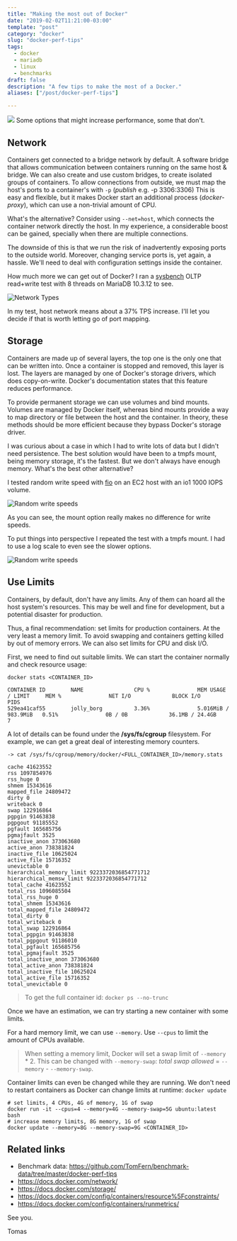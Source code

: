 ```yaml
---
title: "Making the most out of Docker"
date: "2019-02-02T11:21:00-03:00"
template: "post"
category: "docker"
slug: "docker-perf-tips"
tags: 
  - docker
  - mariadb
  - linux
  - benchmarks
draft: false
description: "A few tips to make the most of a Docker."
aliases: ["/post/docker-perf-tips"]

---
```

![](/images/docker.jpg)
Some options that might increase performance, some that don't.


## Network 

Containers get connected to a bridge network by default.
A software bridge that allows communication between containers running on the same host & bridge.
We can also create and use custom bridges, to create isolated groups of containers.
To allow connections from outside, we must map the host's ports to a container's with `-p` (_publish_ e.g. -p 3306:3306)
This is easy and flexible, but it makes Docker start an additional process (_docker-proxy_), which can use a non-trivial amount of CPU.

What's the alternative? Consider using `--net=host`, which connects the container network directly the host.
In my experience, a considerable boost can be gained, specially when there are multiple connections.

The downside of this is that we run the risk of inadvertently exposing ports to the outside world.
Moreover, changing service ports is, yet again, a hassle.
We'll need to deal with configuration settings inside the container.

How much more we can get out of Docker?
I ran a [sysbench](./sysbench-guide-2) OLTP read+write test with 8 threads on MariaDB 10.3.12 to see.

![Network Types](/media/plots/docker-perf-tips/oltp_rw.png)

In my test, host network means about a 37% TPS increase. I'll let you decide if that is worth letting go of port mapping.


## Storage

Containers are made up of several layers, the top one is the only one that can be written into.
Once a container is stopped and removed, this layer is lost.
The layers are managed by one of Docker's storage drivers, which does copy-on-write.
Docker's documentation states that this feature reduces performance.

To provide permanent storage we can use volumes and bind mounts.
Volumes are managed by Docker itself, whereas bind mounts provide a way to map directory or file between the host and the container.
In theory, these methods should be more efficient because they bypass Docker's storage driver.

I was curious about a case in which I had to write lots of data but I didn't need persistence.
The best solution would have been to a tmpfs mount, being memory storage, it's the fastest.
But we don't always have enough memory. What's the best other alternative?

I tested random write speed with [fio](http://freshmeat.sourceforge.net/projects/fio) on an EC2 host with an io1 1000 IOPS volume.

![Random write speeds](/media/plots/docker-perf-tips/fio_write_3.png)

As you can see, the mount option really makes no difference for write speeds.

To put things into perspective I repeated the test with a tmpfs mount.
I had to use a log scale to even see the slower options.

![Random write speeds](/media/plots/docker-perf-tips/fio_write_4_log.png)


## Use Limits

Containers, by default, don't have any limits.
Any of them can hoard all the host system's resources.
This may be well and fine for development, but a potential disaster for production.

Thus, a final recommendation: set limits for production containers. At the very least a memory limit.
To avoid swapping and containers getting killed by out of memory errors.
We can also set limits for CPU and disk I/O.

First, we need to find out suitable limits. We can start the container normally and check resource usage:

```text
docker stats <CONTAINER_ID>

CONTAINER ID        NAME                CPU %               MEM USAGE / LIMIT     MEM %               NET I/O             BLOCK I/O           PIDS
529ea41caf55        jolly_borg          3.36%               5.016MiB / 983.9MiB   0.51%               0B / 0B             36.1MB / 24.4GB     7
```

A lot of details can be found under the **/sys/fs/cgroup** filesystem.
For example, we can get a great deal of interesting memory counters.

```text
-> cat /sys/fs/cgroup/memory/docker/<FULL_CONTAINER_ID>/memory.stats

cache 41623552
rss 1097854976
rss_huge 0
shmem 15343616
mapped_file 24809472
dirty 0
writeback 0
swap 122916864
pgpgin 91463838
pgpgout 91185552
pgfault 165685756
pgmajfault 3525
inactive_anon 373063680
active_anon 738381824
inactive_file 10625024
active_file 15716352
unevictable 0
hierarchical_memory_limit 9223372036854771712
hierarchical_memsw_limit 9223372036854771712
total_cache 41623552
total_rss 1096085504
total_rss_huge 0
total_shmem 15343616
total_mapped_file 24809472
total_dirty 0
total_writeback 0
total_swap 122916864
total_pgpgin 91463838
total_pgpgout 91186010
total_pgfault 165685756
total_pgmajfault 3525
total_inactive_anon 373063680
total_active_anon 738381824
total_inactive_file 10625024
total_active_file 15716352
total_unevictable 0
```

> To get the full container id: `docker ps --no-trunc`



Once we have an estimation, we can try starting a new container with some limits.

For a hard memory limit, we can use `--memory`.
Use `--cpus` to limit the amount of CPUs available.

> When setting a memory limit, Docker will set a swap limit of `--memory` \* 2. This can be changed with `--memory-swap`: _total swap allowed_ = `--memory` - `--memory-swap`.

Container limits can even be changed while they are running.
We don't need to restart containers as
Docker can change limits at runtime: `docker update`

```text
# set limits, 4 CPUs, 4G of memory, 1G of swap
docker run -it --cpus=4 --memory=4G --memory-swap=5G ubuntu:latest bash
# increase memory limits, 8G memory, 1G of swap
docker update --memory=8G --memory-swap=9G <CONTAINER_ID>
```


## Related links

-   Benchmark data: <https://github.com/TomFern/benchmark-data/tree/master/docker-perf-tips>
-   <https://docs.docker.com/network/>
-   <https://docs.docker.com/storage/>
-   <https://docs.docker.com/config/containers/resource%5Fconstraints/>
-   <https://docs.docker.com/config/containers/runmetrics/>

See you.

Tomas
